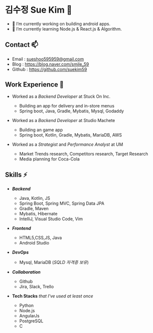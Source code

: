 <!--
**suekim59/suekim59** is a ✨ _special_ ✨ repository because its `README.md` (this file) appears on your GitHub profile.

Here are some ideas to get you started:

- 🔭 I’m currently working on ...
- 🌱 I’m currently learning ...
- 👯 I’m looking to collaborate on ...
- 🤔 I’m looking for help with ...
- 💬 Ask me about ...
- 📫 How to reach me: ...
- 😄 Pronouns: ...
- ⚡ Fun fact: ...
-->

# 김수정 Sue Kim 👋
- 🔭 I’m currently working on building android apps.
- 🌱 I’m currently learning Node.js & React.js & Algorithm.
<!-- - 😄 I'm currently taking class of Harvard CS50.  -->




## Contact 📫
 
- Email : sueshoo595959@gmail.com
- Blog : https://blog.naver.com/smile_59
- Github : https://github.com/suekim59

## Work Experience 👯

- Worked as a *Backend Developer* at Stuck On Inc. 
    - Building an app for delivery and in-store menus
    - Spring boot, Java, Gradle, Mybatis, Mysql, Godaddy
    
- Worked as a *Backend Developer* at Studio Machete
    - Building an game app
    - Spring boot, Kotlin, Gradle, Mybatis, MariaDB, AWS
- Worked as a *Strategist* and *Performance Analyst* at UM
     - Market Trends research, Competitors research, Target Research
     - Media planning for Coca-Cola

<!--
<img src="https://img.shields.io/badge/Java-007396?style=flat-square&logo=Java&logoColor=white"/></a>
<img src="https://img.shields.io/badge/Python-3766AB?style=flat-square&logo=Python&logoColor=white"/></a>
<img src="https://img.shields.io/badge/JavaScript-F7DF1E?style=flat-square&logo=JavaScript&logoColor=white"/></a>
<img src="https://img.shields.io/badge/Kotlin-0095D5?style=flat-square&logo=Kotlin&logoColor=white"/></a>
>
-->
## Skills ⚡
* ***Backend***
    - Java, Kotlin, JS
    - Spring Boot, Spring MVC, Spring Data JPA
    - Gradle, Maven
    - Mybatis, Hibernate
    - IntelliJ, Visual Studio Code, Vim

* ***Frontend***
    + HTML5,CSS,JS, Java
    + Android Studio

* ***DevOps***
    + Mysql, MariaDB (*SQLD 자격증 보유*)
    
* ***Collaboration*** 
    + Github
    + Jira, Slack, Trello

* **Tech Stacks** *that I've used at least once*
    + Python
    + Node.js
    + AngularJs
    + PostgreSQL
    + C

